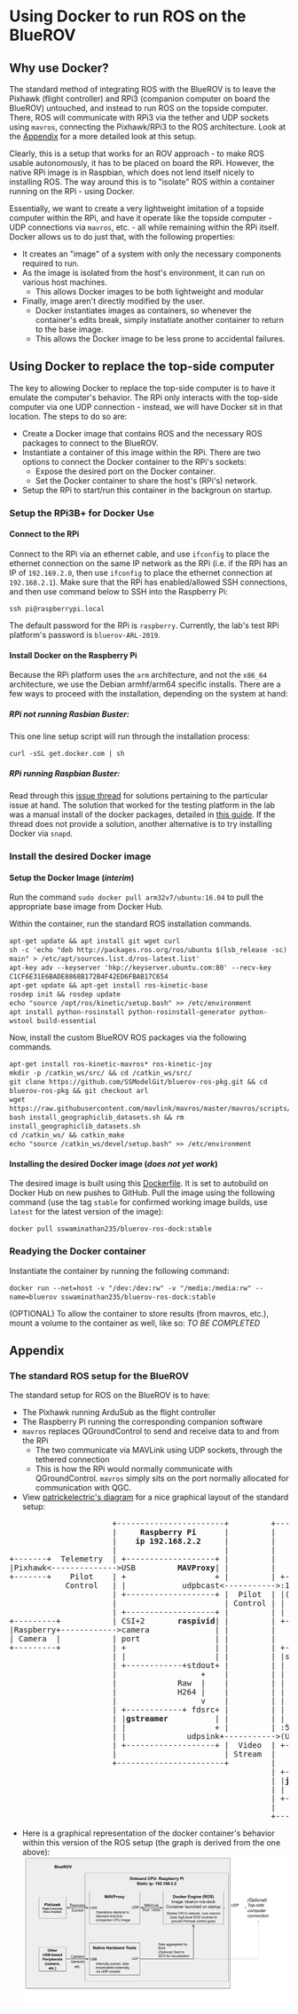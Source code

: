 # Using Docker to run ROS on the BlueROV

## Why use Docker?
The standard method of integrating ROS with the BlueROV is to leave the Pixhawk (flight controller) and RPi3 (companion computer on board the BlueROV) untouched, and instead to run ROS on the topside computer. There, ROS will communicate with RPi3 via the tether and UDP sockets using `mavros`, connecting the Pixhawk/RPi3 to the ROS architecture. Look at the [Appendix](#the-standard-ros-setup-for-the-bluerov) for a more detailed look at this setup.

Clearly, this is a setup that works for an ROV approach - to make ROS usable autonomously, it has to be placed on board the RPi. However, the native RPi image is in Raspbian, which does not lend itself nicely to installing ROS. The way around this is to "isolate" ROS within a container running on the RPi - using Docker.

Essentially, we want to create a very lightweight imitation of a topside computer within the RPi, and have it operate like the topside computer - UDP connections via `mavros`, etc. - all while remaining within the RPi itself. Docker allows us to do just that, with the following properties:
 - It creates an "image" of a system with only the necessary components required to run.
 - As the image is isolated from the host's environment, it can run on various host machines.
   - This allows Docker images to be both lightweight and modular
 - Finally, image aren't directly modified by the user.
   - Docker instantiates images as containers, so whenever the container's edits break, simply instatiate another container to return to the base image.
   - This allows the Docker image to be less prone to accidental failures.

## Using Docker to replace the top-side computer

The key to allowing Docker to replace the top-side computer is to have it emulate the computer's behavior. The RPi only interacts with the top-side computer via one UDP connection - instead, we will have Docker sit in that location. The steps to do so are:
 - Create a Docker image that contains ROS and the necessary ROS packages to connect to the BlueROV.
 - Instantiate a container of this image within the RPi. There are two options to connect the Docker container to the RPi's sockets:
   - Expose the desired port on the Docker container.
   - Set the Docker container to share the host's (RPi's) network.
 - Setup the RPi to start/run this container in the backgroun on startup.

### Setup the RPi3B+ for Docker Use

#### Connect to the RPi

Connect to the RPi via an ethernet cable, and use `ifconfig` to place the ethernet connection on the same IP network as the RPi (i.e. if the RPi has an IP of `192.169.2.0`, then use `ifconfig` to place the ethernet connection at `192.168.2.1`). Make sure that the RPi has enabled/allowed SSH connections, and then use command below to SSH into the Raspberry Pi:
```
ssh pi@raspberrypi.local
```
The default password for the RPi is `raspberry`. Currently, the lab's test RPi platform's password is `bluerov-ARL-2019`.

#### Install Docker on the Raspberry Pi

Because the RPi platform uses the `arm` architecture, and not the `x86_64` architecture, we use the Debian armhf/arm64 specific installs. There are a few ways to proceed with the installation, depending on the system at hand:

##### RPi not running Rasbian Buster:

This one line setup script will run through the installation process:
```
curl -sSL get.docker.com | sh
```

##### RPi running Raspbian Buster:

Read through this [issue thread](https://github.com/docker/for-linux/issues/709) for solutions pertaining to the particular issue at hand. The solution that worked for the testing platform in the lab was a manual install of the docker packages, detailed in [this guide](https://docs.docker.com/install/linux/docker-ce/debian/). If the thread does not provide a solution, another alternative is to try installing Docker via `snapd`.

### Install the desired Docker image

#### Setup the Docker Image (*interim*)

Run the command `sudo docker pull arm32v7/ubuntu:16.04` to pull the appropriate base image from Docker Hub.

Within the container, run the standard ROS installation commands.
```
apt-get update && apt install git wget curl
sh -c 'echo "deb http://packages.ros.org/ros/ubuntu $(lsb_release -sc) main" > /etc/apt/sources.list.d/ros-latest.list'
apt-key adv --keyserver 'hkp://keyserver.ubuntu.com:80' --recv-key C1CF6E31E6BADE8868B172B4F42ED6FBAB17C654
apt-get update && apt-get install ros-kinetic-base
rosdep init && rosdep update
echo "source /opt/ros/kinetic/setup.bash" >> /etc/environment
apt install python-rosinstall python-rosinstall-generator python-wstool build-essential
```
Now, install the custom  BlueROV ROS packages via the following commands.
```
apt-get install ros-kinetic-mavros* ros-kinetic-joy
mkdir -p /catkin_ws/src/ && cd /catkin_ws/src/
git clone https://github.com/SSModelGit/bluerov-ros-pkg.git && cd bluerov-ros-pkg && git checkout arl
wget https://raw.githubusercontent.com/mavlink/mavros/master/mavros/scripts/install_geographiclib_datasets.sh
bash install_geographiclib_datasets.sh && rm install_geographiclib_datasets.sh
cd /catkin_ws/ && catkin_make
echo "source /catkin_ws/devel/setup.bash" >> /etc/environment
```

#### Installing the desired Docker image (*does not yet work*)
The desired image is built using this [Dockerfile](https://github.com/SSModelGit/DokerFiles/blob/master/bluerov-ros-dock/Dockerfile). It is set to autobuild on Docker Hub on new pushes to GitHub. Pull the image using the following command (use the tag `stable` for confirmed working image builds, use `latest` for the latest version of the image):
```
docker pull sswaminathan235/bluerov-ros-dock:stable
```

### Readying the Docker container

Instantiate the container by running the following command:
```
docker run --net=host -v "/dev:/dev:rw" -v "/media:/media:rw" --name=bluerov sswaminathan235/bluerov-ros-dock:stable
```
(OPTIONAL) To allow the container to store results (from mavros, etc.), mount a volume to the container as well, like so:
*TO BE COMPLETED*

## Appendix
### The standard ROS setup for the BlueROV

The standard setup for ROS on the BlueROV is to have:
 - The Pixhawk running ArduSub as the flight controller
 - The Raspberry Pi running the corresponding companion software
 - `mavros` replaces QGroundControl to send and receive data to and from the RPi
   - The two communicate via MAVLink using UDP sockets, through the tethered connection
   - This is how the RPi would normally communicate with QGroundControl. `mavros` simply sits on the port normally allocated for communication with QGC.
 - View [patrickelectric's diagram](https://github.com/patrickelectric/bluerov_ros_playground/#software-layer-diagram) for a nice graphical layout of the standard setup:

 <pre>
                      +-----------------------+         +------------------------+
                      |     <b>Raspberry Pi</b>      |         |    <b>Topside Commputer</b>   |
                      |    <b>ip 192.168.2.2</b>     |         |     <b>ip 192.168.2.1</b>     |
                      |                       |         |                        |
+-------+  Telemetry  | +-------------------+ |         |                        |
|Pixhawk<-------------->USB         <b>MAVProxy</b>| |         |                        |
+-------+    Pilot    | +                   + |         | +--------------------+ |
            Control   | |            udpbcast<----------->:14550         <b>MAVROS</b>| |
                      | +-------------------+ |  Pilot  | |(UDP)               | |
                      |                       | Control | |                    | |
                      | +-------------------+ |         | |       (ROS)        | |
+---------+           | CSI+2       <b>raspivid</b>| |         | +------+/mavros+-----+ |
|Raspberry+------------>camera              | |         |           ^            |
| Camera  |           | port                | |         |           |            |
+---------+           | +                   | |         | +---------v----------+ |
                      | |                   | |         | |subs.py      pubs.py| |
                      | +------------+stdout+ |         | |                    | |
                      |                  +    |         | |                    | |
                      |             Raw  |    |         | |                    | |
                      |             H264 |    |         | |                    | |
                      |                  v    |         | |      <b>user.py</b>       | |
                      | +------------+ fdsrc+ |         | |                    | |
                      | |<b>gstreamer</b>          | |         | |                    | |
                      | |                   + |         | :5600 video.py       | |
                      | |             udpsink+----------->(UDP)                | |
                      | +-------------------+ |  Video  | +---------^----------+ |
                      |                       | Stream  |           |            |
                      +-----------------------+         |           +            |
                                                        | +--------/joy--------+ |
                                                        | |<b>joy</b>     (ROS)       | |         +--------+
                                                        | |                  USB<----------+Joystick|
                                                        | +--------------------+ |  Pilot  +--------+
                                                        |                        | Control
                                                        +------------------------+
</pre>

 - Here is a graphical representation of the docker container's behavior within this version of the ROS setup (the graph is derived from the one above):
 ![BlueROV <-> Docker (ROS) Diagram](https://github.com/SSModelGit/ARL-Work-2019/blob/bluerov/BlueROV/docs/docker/BlueROV%20%3C-%3E%20Docker%20%5BROS%5D%20Diagram.png)
